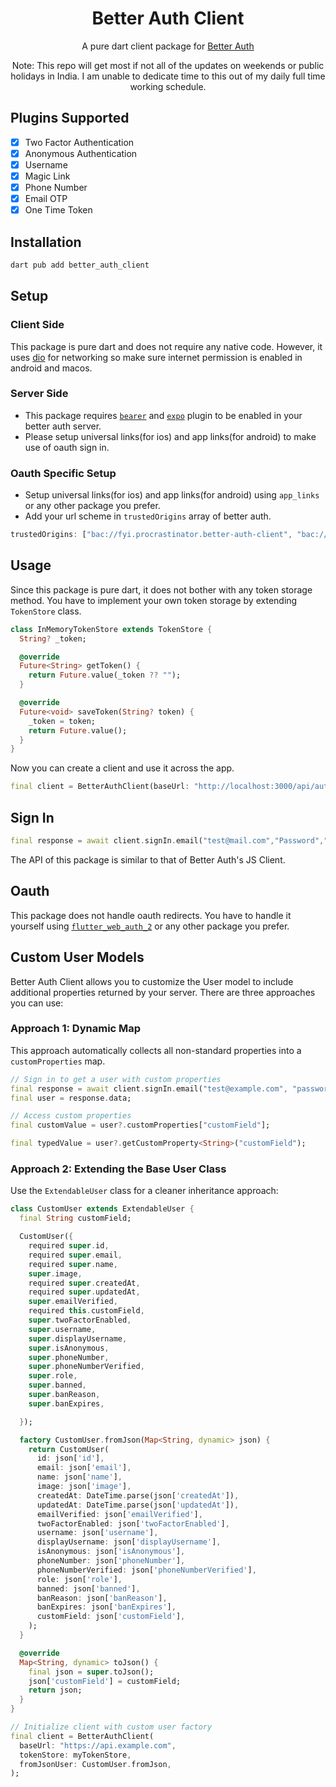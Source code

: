 <h1 align="center">Better Auth Client</h1>
<p align="center">A pure dart client package for <a href="https://better-auth.com">Better Auth</a></p>

<div align="center">
Note: This repo will get most if not all of the updates on weekends or public holidays in India. I am unable to dedicate time to this out of my daily full time working schedule.
</div>

## Plugins Supported

- [x] Two Factor Authentication
- [x] Anonymous Authentication
- [x] Username
- [x] Magic Link
- [x] Phone Number
- [x] Email OTP
- [x] One Time Token

## Installation

```bash
dart pub add better_auth_client
```

## Setup

### Client Side

This package is pure dart and does not require any native code. However, it uses [dio](https://pub.dev/packages/dio) for networking so make sure internet permission is enabled in android and macos.

### Server Side

- This package requires [`bearer`](https://www.better-auth.com/docs/plugins/bearer) and [`expo`](https://www.better-auth.com/docs/integrations/expo) plugin to be enabled in your better auth server.
- Please setup universal links(for ios) and app links(for android) to make use of oauth sign in.

### Oauth Specific Setup

- Setup universal links(for ios) and app links(for android) using `app_links` or any other package you prefer.
- Add your url scheme in `trustedOrigins` array of better auth.

```ts
trustedOrigins: ["bac://fyi.procrastinator.better-auth-client", "bac://"],
```

## Usage

Since this package is pure dart, it does not bother with any token storage method. You have to implement your own token storage by extending `TokenStore` class.

```dart
class InMemoryTokenStore extends TokenStore {
  String? _token;

  @override
  Future<String> getToken() {
    return Future.value(_token ?? "");
  }

  @override
  Future<void> saveToken(String? token) {
    _token = token;
    return Future.value();
  }
}
```

Now you can create a client and use it across the app.

```dart
final client = BetterAuthClient(baseUrl: "http://localhost:3000/api/auth", tokenStore: InMemoryTokenStore(), scheme: "bac://");
```

## Sign In

```dart
final response = await client.signIn.email("test@mail.com","Password","Test User");
```

The API of this package is similar to that of Better Auth's JS Client.

## Oauth

This package does not handle oauth redirects. You have to handle it yourself using [`flutter_web_auth_2`](https://pub.dev/packages/flutter_web_auth_2) or any other package you prefer.

## Custom User Models

Better Auth Client allows you to customize the User model to include additional properties returned by your server. There are three approaches you can use:

### Approach 1: Dynamic Map

This approach automatically collects all non-standard properties into a `customProperties` map.

```dart
// Sign in to get a user with custom properties
final response = await client.signIn.email("test@example.com", "password");
final user = response.data;

// Access custom properties
final customValue = user?.customProperties["customField"];

final typedValue = user?.getCustomProperty<String>("customField");
```

### Approach 2: Extending the Base User Class

Use the `ExtendableUser` class for a cleaner inheritance approach:

```dart
class CustomUser extends ExtendableUser {
  final String customField;

  CustomUser({
    required super.id,
    required super.email,
    required super.name,
    super.image,
    required super.createdAt,
    required super.updatedAt,
    super.emailVerified,
    required this.customField,
    super.twoFactorEnabled,
    super.username,
    super.displayUsername,
    super.isAnonymous,
    super.phoneNumber,
    super.phoneNumberVerified,
    super.role,
    super.banned,
    super.banReason,
    super.banExpires,

  });

  factory CustomUser.fromJson(Map<String, dynamic> json) {
    return CustomUser(
      id: json['id'],
      email: json['email'],
      name: json['name'],
      image: json['image'],
      createdAt: DateTime.parse(json['createdAt']),
      updatedAt: DateTime.parse(json['updatedAt']),
      emailVerified: json['emailVerified'],
      twoFactorEnabled: json['twoFactorEnabled'],
      username: json['username'],
      displayUsername: json['displayUsername'],
      isAnonymous: json['isAnonymous'],
      phoneNumber: json['phoneNumber'],
      phoneNumberVerified: json['phoneNumberVerified'],
      role: json['role'],
      banned: json['banned'],
      banReason: json['banReason'],
      banExpires: json['banExpires'],
      customField: json['customField'],
    );
  }

  @override
  Map<String, dynamic> toJson() {
    final json = super.toJson();
    json['customField'] = customField;
    return json;
  }
}

// Initialize client with custom user factory
final client = BetterAuthClient(
  baseUrl: "https://api.example.com",
  tokenStore: myTokenStore,
  fromJsonUser: CustomUser.fromJson,
);
```
